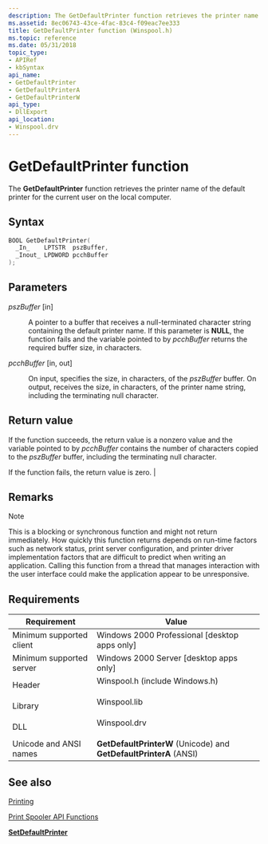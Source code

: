```yaml
---
description: The GetDefaultPrinter function retrieves the printer name of the default printer for the current user on the local computer.
ms.assetid: 8ec06743-43ce-4fac-83c4-f09eac7ee333
title: GetDefaultPrinter function (Winspool.h)
ms.topic: reference
ms.date: 05/31/2018
topic_type: 
- APIRef
- kbSyntax
api_name: 
- GetDefaultPrinter
- GetDefaultPrinterA
- GetDefaultPrinterW
api_type: 
- DllExport
api_location: 
- Winspool.drv
---
```


# GetDefaultPrinter function

The **GetDefaultPrinter** function retrieves the printer name of the default printer for the current user on the local computer.

## Syntax


```C++
BOOL GetDefaultPrinter(
  _In_    LPTSTR  pszBuffer,
  _Inout_ LPDWORD pcchBuffer
);
```



## Parameters

<dl> <dt>

*pszBuffer* \[in\]
</dt> <dd>

A pointer to a buffer that receives a null-terminated character string containing the default printer name. If this parameter is **NULL**, the function fails and the variable pointed to by *pcchBuffer* returns the required buffer size, in characters.

</dd> <dt>

*pcchBuffer* \[in, out\]
</dt> <dd>

On input, specifies the size, in characters, of the *pszBuffer* buffer. On output, receives the size, in characters, of the printer name string, including the terminating null character.

</dd> </dl>

## Return value

If the function succeeds, the return value is a nonzero value and the variable pointed to by *pcchBuffer* contains the number of characters copied to the *pszBuffer* buffer, including the terminating null character.

If the function fails, the return value is zero.                                                                                                  |



 

## Remarks

> [!Note]  
> This is a blocking or synchronous function and might not return immediately. How quickly this function returns depends on run-time factors such as network status, print server configuration, and printer driver implementation factors that are difficult to predict when writing an application. Calling this function from a thread that manages interaction with the user interface could make the application appear to be unresponsive.

 

## Requirements



| Requirement | Value |
|-------------------------------------|-----------------------------------------------------------------------------------------------------------|
| Minimum supported client<br/> | Windows 2000 Professional \[desktop apps only\]<br/>                                                |
| Minimum supported server<br/> | Windows 2000 Server \[desktop apps only\]<br/>                                                      |
| Header<br/>                   | <dl> <dt>Winspool.h (include Windows.h)</dt> </dl> |
| Library<br/>                  | <dl> <dt>Winspool.lib</dt> </dl>                   |
| DLL<br/>                      | <dl> <dt>Winspool.drv</dt> </dl>                   |
| Unicode and ANSI names<br/>   | **GetDefaultPrinterW** (Unicode) and **GetDefaultPrinterA** (ANSI)<br/>                             |



## See also

<dl> <dt>

[Printing](printdocs-printing.md)
</dt> <dt>

[Print Spooler API Functions](printing-and-print-spooler-functions.md)
</dt> <dt>

[**SetDefaultPrinter**](setdefaultprinter.md)
</dt> </dl>

 

 





